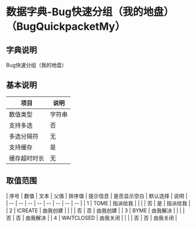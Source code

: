 # 数据字典-Bug快速分组（我的地盘）（BugQuickpacketMy）
## 字典说明
Bug快速分组（我的地盘）

## 基本说明
| 项目 | 说明 |
| -- | -- |
| 数值类型 | 字符串 |
| 支持多选 | 否 |
| 多选分隔符 | 无 |
| 支持缓存 | 是 |
| 缓存超时时长 | 无 |

## 取值范围
| 序号 | 数值 | 文本 | 父值 | 排序值 | 提示信息 | 是否显示空白 | 默认选择 | 说明 |
| -- | -- | -- | -- | -- | -- | -- | -- |
| 1 | TOME | 指派给我 |  |  |  | 否 | 是 | 指派给我 |
| 2 | ICREATE | 由我创建 |  |  |  | 否 | 否 | 由我创建 |
| 3 | BYME | 由我解决 |  |  |  | 否 | 否 | 由我解决 |
| 4 | WAITCLOSED | 由我关闭 |  |  |  | 否 | 否 | 由我关闭 |

